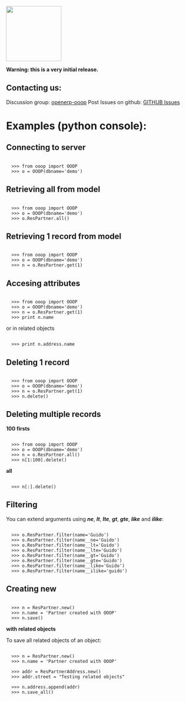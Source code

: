 <img src="http://github.com/lasarux/ooop/raw/master/artwork/ooop.png" width="150px" height="150px" />

**Warning: this is a very initial release.**


Contacting us:
--------------------

Discussion group:  [openerp-ooop](http://groups.google.es/group/openerp-ooop?hl=en&pli=1)
Post Issues on github: [GITHUB Issues](http://github.com/lasarux/ooop/issues)
  

Examples (python console):
========================

Connecting to server
--------------------
<pre><code>
  >>> from ooop import OOOP
  >>> o = OOOP(dbname='demo')
</code></pre>


Retrieving all from model
-------------------------
<pre><code>
  >>> from ooop import OOOP
  >>> o = OOOP(dbname='demo')
  >>> o.ResPartner.all()
</code></pre>

Retrieving 1 record from model
-------------------------

<pre><code>
  >>> from ooop import OOOP
  >>> o = OOOP(dbname='demo')
  >>> n = o.ResPartner.get(1)
</code></pre>

Accesing attributes
--------------------

<pre><code>
  >>> from ooop import OOOP
  >>> o = OOOP(dbname='demo')
  >>> n = o.ResPartner.get(1)
  >>> print n.name
</code></pre>

or in related objects
  
<pre><code>
  >>> print n.address.name
</code></pre>

Deleting 1 record
--------
<pre><code>
  >>> from ooop import OOOP
  >>> o = OOOP(dbname='demo')
  >>> n = o.ResPartner.get(1)
  >>> n.delete()
</code></pre>

Deleting multiple records
---------

**100 firsts**

<pre><code>
  >>> from ooop import OOOP
  >>> o = OOOP(dbname='demo')
  >>> n = o.ResPartner.all()
  >>> n[1:100].delete()
</code></pre>

**all**

<pre><code>
  >>> n[:].delete()
</code></pre>

Filtering
---------

You can extend arguments using ***ne***, ***lt***, ***lte***, ***gt***, ***gte***, ***like*** and ***ilike***:

<pre><code>
  >>> o.ResPartner.filter(name='Guido')
  >>> o.ResPartner.filter(name__ne='Guido')
  >>> o.ResPartner.filter(name__lt='Guido')
  >>> o.ResPartner.filter(name__lte='Guido')
  >>> o.ResPartner.filter(name__gt='Guido')
  >>> o.ResPartner.filter(name__gte='Guido')
  >>> o.ResPartner.filter(name__like='Guido')
  >>> o.ResPartner.filter(name__ilike='guido')
</code></pre>


Creating new
------------

<pre><code>
  >>> n = ResPartner.new()
  >>> n.name = 'Partner created with OOOP'
  >>> n.save()
</code></pre>

**with related objects**

To save all related objects of an object:

<pre><code>
  >>> n = ResPartner.new()
  >>> n.name = 'Partner created with OOOP'

  >>> addr = ResPartnerAddress.new()
  >>> addr.street = "Testing related objects"

  >>> n.address.append(addr)
  >>> n.save_all()
</pre></code>

